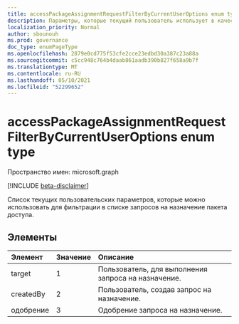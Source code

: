 ```yaml
---
title: accessPackageAssignmentRequestFilterByCurrentUserOptions enum type
description: Параметры, которые текущий пользователь использует в качестве фильтра в списке запросов на назначение пакета доступа.
localization_priority: Normal
author: sbounouh
ms.prod: governance
doc_type: enumPageType
ms.openlocfilehash: 2879e0cd775f53cfe2cce23edbd30a387c23a88a
ms.sourcegitcommit: c5cc948c764b4daab861aadb390b827f658a9b7f
ms.translationtype: MT
ms.contentlocale: ru-RU
ms.lasthandoff: 05/10/2021
ms.locfileid: "52299652"
---
```

# <a name="accesspackageassignmentrequestfilterbycurrentuseroptions-enum-type"></a>accessPackageAssignmentRequestFilterByCurrentUserOptions enum type

Пространство имен: microsoft.graph

[!INCLUDE [beta-disclaimer](../../includes/beta-disclaimer.md)]

Список текущих пользовательских параметров, которые можно использовать для фильтрации в списке запросов на назначение пакета доступа.

## <a name="members"></a>Элементы
|Элемент|Значение|Описание|
|:---|:---|:---|
|target|1|Пользователь, для выполнения запроса на назначение.|
|createdBy|2|Пользователь, создав запрос на назначение.|
|одобрение|3|Одобрение запроса на назначение.|
